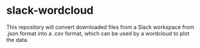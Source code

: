 # slack-wordcloud
This repository will convert downloaded files from a Slack workspace from .json format into a .csv format, which can be used by a wordcloud to plot the data.
